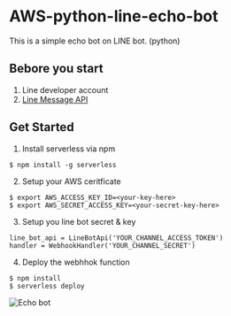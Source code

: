 # AWS-python-line-echo-bot

This is a simple echo bot on LINE bot. (python)

## Bebore you start

1. Line developer account
2. [Line Message API](https://developers.line.biz/en/docs/messaging-api/getting-started/)

## Get Started

1.  Install serverless via npm

```bash=
$ npm install -g serverless
```

2. Setup your AWS ceritficate

```bash=
$ export AWS_ACCESS_KEY_ID=<your-key-here>
$ export AWS_SECRET_ACCESS_KEY=<your-secret-key-here>
```

3. Setup you line bot secret & key

```python=
line_bot_api = LineBotApi('YOUR_CHANNEL_ACCESS_TOKEN')
handler = WebhookHandler('YOUR_CHANNEL_SECRET')
```

4. Deploy the webhhok function

```bash=
$ npm install
$ serverless deploy
```

![Echo bot](https://i.imgur.com/Tn1XS13.png)
